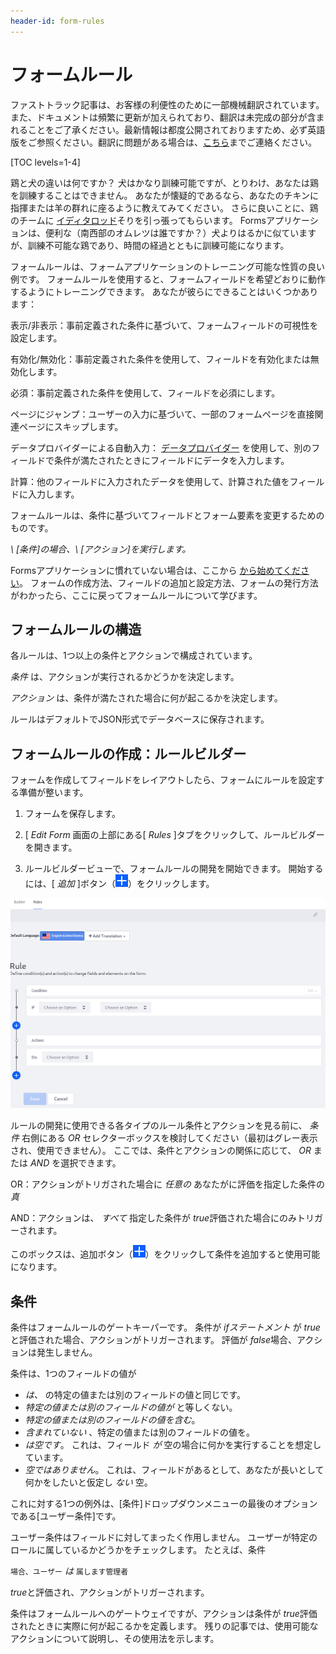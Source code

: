 ```yaml
---
header-id: form-rules
---
```


# フォームルール

<p class="alert alert-info"><span class="wysiwyg-color-blue120">ファストトラック記事は、お客様の利便性のために一部機械翻訳されています。また、ドキュメントは頻繁に更新が加えられており、翻訳は未完成の部分が含まれることをご了承ください。最新情報は都度公開されておりますため、必ず英語版をご参照ください。翻訳に問題がある場合は、<a href="mailto:support-content-jp@liferay.com">こちら</a>までご連絡ください。</span></p>

[TOC levels=1-4]

鶏と犬の違いは何ですか？ 犬はかなり訓練可能ですが、とりわけ、あなたは鶏を訓練することはできません。 あなたが懐疑的であるなら、あなたのチキンに指揮または羊の群れに座るように教えてみてください。 さらに良いことに、鶏のチームに [イディタロッド](http://iditarod.com)そりを引っ張ってもらいます。 Formsアプリケーションは、便利な（南西部のオムレツは誰ですか？）犬よりはるかに似ていますが、訓練不可能な鶏であり、時間の経過とともに訓練可能になります。

フォームルールは、フォームアプリケーションのトレーニング可能な性質の良い例です。 フォームルールを使用すると、フォームフィールドを希望どおりに動作するようにトレーニングできます。 あなたが彼らにできることはいくつかあります：

表示/非表示：事前定義された条件に基づいて、フォームフィールドの可視性を設定します。

有効化/無効化：事前定義された条件を使用して、フィールドを有効化または無効化します。

必須：事前定義された条件を使用して、フィールドを必須にします。

ページにジャンプ：ユーザーの入力に基づいて、一部のフォームページを直接関連ページにスキップします。

データプロバイダーによる自動入力： [データプロバイダー](/docs/7-1/user/-/knowledge_base/u/data-providers) を使用して、別のフィールドで条件が満たされたときにフィールドにデータを入力します。

計算：他のフィールドに入力されたデータを使用して、計算された値をフィールドに入力します。

フォームルールは、条件に基づいてフィールドとフォーム要素を変更するためのものです。

*\ [条件\]の場合、\ [アクション\]を実行します。*

Formsアプリケーションに慣れていない場合は、ここから [から始めてください](/docs/7-1/user/-/knowledge_base/u/forms)。 フォームの作成方法、フィールドの追加と設定方法、フォームの発行方法がわかったら、ここに戻ってフォームルールについて学びます。

## フォームルールの構造

各ルールは、1つ以上の条件とアクションで構成されています。

*条件* は、アクションが実行されるかどうかを決定します。

*アクション* は、条件が満たされた場合に何が起こるかを決定します。

ルールはデフォルトでJSON形式でデータベースに保存されます。

## フォームルールの作成：ルールビルダー

フォームを作成してフィールドをレイアウトしたら、フォームにルールを設定する準備が整います。

1.  フォームを保存します。

2.  [ *Edit Form* 画面の上部にある[ *Rules* ]タブをクリックして、ルールビルダーを開きます。

3.  ルールビルダービューで、フォームルールの開発を開始できます。 開始するには、[ *追加* ]ボタン（![Add](../../../images/icon-add.png)）をクリックします。

![図1：ルールビルダーは、動的なフォームルールを作成するための便利なインターフェイスを提供します。](../../../images/forms-rule-builder.png)

ルールの開発に使用できる各タイプのルール条件とアクションを見る前に、 *条件* 右側にある *OR* セレクターボックスを検討してください（最初はグレー表示され、使用できません）。 ここでは、条件とアクションの関係に応じて、 *OR* または *AND* を選択できます。

OR：アクションがトリガされた場合に *任意の* あなたがに評価を指定した条件の *真*

AND：アクションは、 *すべて* 指定した条件が *true*評価された場合にのみトリガーされます。

このボックスは、追加ボタン（![Add](../../../images/icon-add.png)）をクリックして条件を追加すると使用可能になります。

## 条件

条件はフォームルールのゲートキーパーです。 条件が *ifステートメント* が *true*と評価された場合、アクションがトリガーされます。 評価が *false*場合、アクションは発生しません。

条件は、1つのフィールドの値が

  - *は、* の特定の値または別のフィールドの値と同じです。
  - *特定の値または別のフィールドの値が* と等しくない。
  - *特定の値または別のフィールドの値を含む*。
  - *含まれていない* 、特定の値または別のフィールドの値を。
  - *は空です*。 これは、フィールド *が* 空の場合に何かを実行することを想定しています。
  - *空ではありません*。 これは、フィールドがあるとして、あなたが長いとして何かをしたいと仮定し *ない* 空。

これに対する1つの例外は、[条件]ドロップダウンメニューの最後のオプションである[ユーザー条件]です。

ユーザー条件はフィールドに対してまったく作用しません。 ユーザーが特定のロールに属しているかどうかをチェックします。 たとえば、条件

`場合、ユーザー` *は* `属します管理者`

*true*と評価され、アクションがトリガーされます。

条件はフォームルールへのゲートウェイですが、アクションは条件が *true*評価されたときに実際に何が起こるかを定義します。 残りの記事では、使用可能なアクションについて説明し、その使用法を示します。
